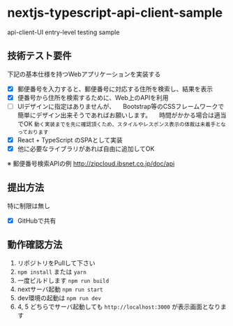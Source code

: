 # nextjs-typescript-api-client-sample
api-client-UI entry-level testing sample

## 技術テスト要件
下記の基本仕様を持つWebアプリケーションを実装する

- [x] 郵便番号を入力すると、郵便番号に対応する住所を検索し、結果を表示
- [x] 便番号から住所を検索するために、Web上のAPIを利用
- [ ] UIデザインに指定はありませんが、
　Bootstrap等のCSSフレームワークで簡単にデザイン出来そうであればお願いします。
　時間がかかる場合は適当でOK
 `動く実装までを先に確認頂くため、スタイルやレスポンス表示の体裁は未着手となっております`
- [x] React + TypeScript のSPAとして実装
- [x] 他に必要なライブラリがあれば自由に追加してOK

※ 郵便番号検索APIの例
http://zipcloud.ibsnet.co.jp/doc/api

## 提出方法
特に制限は無し

- [x] GitHubで共有

## 動作確認方法

1. リポジトリをPullして下さい
2. `npm install` または `yarn`
3. 一度ビルドします `npm run build`
4. nextサーバ起動 `npm run start`
5. dev環境の起動は `npm run dev`
6. 4, 5 どちらでサーバ起動しても `http://localhost:3000` が表示画面となります
